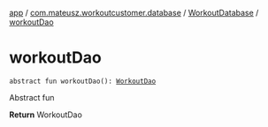 [app](../../index.md) / [com.mateusz.workoutcustomer.database](../index.md) / [WorkoutDatabase](index.md) / [workoutDao](./workout-dao.md)

# workoutDao

`abstract fun workoutDao(): `[`WorkoutDao`](../-workout-dao/index.md)

Abstract fun

**Return**
WorkoutDao

